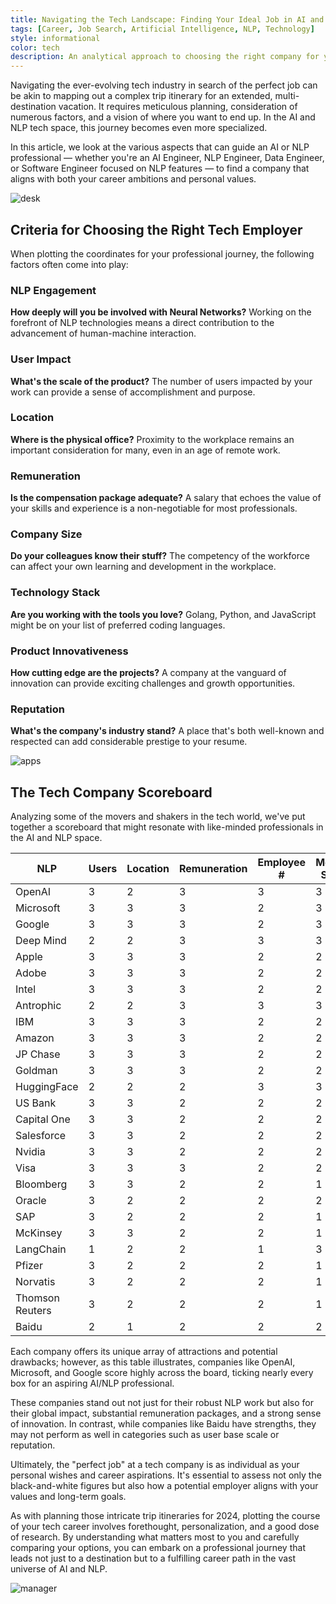 ```yaml
---
title: Navigating the Tech Landscape: Finding Your Ideal Job in AI and NLP
tags: [Career, Job Search, Artificial Intelligence, NLP, Technology]
style: informational
color: tech
description: An analytical approach to choosing the right company for your tech career.
---
```


Navigating the ever-evolving tech industry in search of the perfect job can be akin to mapping out a complex trip itinerary for an extended, multi-destination vacation. It requires meticulous planning, consideration of numerous factors, and a vision of where you want to end up. In the AI and NLP tech space, this journey becomes even more specialized. 

In this article, we look at the various aspects that can guide an AI or NLP professional — whether you're an AI Engineer, NLP Engineer, Data Engineer, or Software Engineer focused on NLP features — to find a company that aligns with both your career ambitions and personal values.

![desk](https://unsplash.com/photos/cup-of-coffee-near-macbook-pro-DJ7bWa-Gwks)

## Criteria for Choosing the Right Tech Employer

When plotting the coordinates for your professional journey, the following factors often come into play:

### NLP Engagement
**How deeply will you be involved with Neural Networks?** Working on the forefront of NLP technologies means a direct contribution to the advancement of human-machine interaction.

### User Impact
**What's the scale of the product?** The number of users impacted by your work can provide a sense of accomplishment and purpose.

### Location
**Where is the physical office?** Proximity to the workplace remains an important consideration for many, even in an age of remote work.

### Remuneration
**Is the compensation package adequate?** A salary that echoes the value of your skills and experience is a non-negotiable for most professionals.

### Company Size
**Do your colleagues know their stuff?** The competency of the workforce can affect your own learning and development in the workplace.

### Technology Stack
**Are you working with the tools you love?** Golang, Python, and JavaScript might be on your list of preferred coding languages.

### Product Innovativeness
**How cutting edge are the projects?** A company at the vanguard of innovation can provide exciting challenges and growth opportunities.

### Reputation
**What's the company's industry stand?** A place that's both well-known and respected can add considerable prestige to your resume.

![apps](https://unsplash.com/photos/space-gray-iphone-x-9e9PD9blAto)

## The Tech Company Scoreboard

Analyzing some of the movers and shakers in the tech world, we've put together a scoreboard that might resonate with like-minded professionals in the AI and NLP space.

| NLP             | Users | Location | Remuneration | Employee # | Modern Stack | Product Innovation | Reputation | Score |
| --------------- | ----- | -------- | ------------ | ---------- | ------------ | ------------------ | ---------- | ----- |
| OpenAI          | 3     | 2        | 3            | 3          | 3            | 3                  | 3          | 20    |
| Microsoft       | 3     | 3        | 3            | 2          | 3            | 3                  | 3          | 20    |
| Google          | 3     | 3        | 3            | 2          | 3            | 3                  | 3          | 20    |
| Deep Mind       | 2     | 2        | 3            | 3          | 3            | 3                  | 3          | 19    |
| Apple           | 3     | 3        | 3            | 2          | 2            | 3                  | 3          | 19    |
| Adobe           | 3     | 3        | 3            | 2          | 2            | 3                  | 3          | 19    |
| Intel           | 3     | 3        | 3            | 2          | 2            | 3                  | 3          | 19    |
| Antrophic       | 2     | 2        | 3            | 3          | 3            | 3                  | 2          | 18    |
| IBM             | 3     | 3        | 3            | 2          | 2            | 2                  | 3          | 18    |
| Amazon          | 3     | 3        | 3            | 2          | 2            | 2                  | 3          | 18    |
| JP Chase        | 3     | 3        | 3            | 2          | 2            | 2                  | 3          | 18    |
| Goldman         | 3     | 3        | 3            | 2          | 2            | 2                  | 3          | 18    |
| HuggingFace     | 2     | 2        | 2            | 3          | 3            | 3                  | 2          | 17    |
| US Bank         | 3     | 3        | 2            | 2          | 2            | 2                  | 3          | 17    |
| Capital One     | 3     | 3        | 2            | 2          | 2            | 2                  | 3          | 17    |
| Salesforce      | 3     | 3        | 2            | 2          | 2            | 2                  | 2          | 16    |
| Nvidia          | 3     | 3        | 2            | 2          | 2            | 2                  | 2          | 16    |
| Visa            | 3     | 3        | 3            | 2          | 2            | 1                  | 2          | 16    |
| Bloomberg       | 3     | 3        | 2            | 2          | 1            | 2                  | 2          | 15    |
| Oracle          | 3     | 2        | 2            | 2          | 2            | 2                  | 2          | 15    |
| SAP             | 3     | 2        | 2            | 2          | 1            | 2                  | 2          | 14    |
| McKinsey        | 3     | 3        | 2            | 2          | 1            | 2                  | 1          | 14    |
| LangChain       | 1     | 2        | 2            | 1          | 3            | 3                  | 1          | 13    |
| Pfizer          | 3     | 2        | 2            | 2          | 1            | 1                  | 2          | 13    |
| Norvatis        | 3     | 2        | 2            | 2          | 1            | 1                  | 2          | 13    |
| Thomson Reuters | 3     | 2        | 2            | 2          | 1            | 1                  | 2          | 13    |
| Baidu           | 2     | 1        | 2            | 2          | 2            | 2                  | 1          | 12    |

Each company offers its unique array of attractions and potential drawbacks; however, as this table illustrates, companies like OpenAI, Microsoft, and Google score highly across the board, ticking nearly every box for an aspiring AI/NLP professional.

These companies stand out not just for their robust NLP work but also for their global impact, substantial remuneration packages, and a strong sense of innovation. In contrast, while companies like Baidu have strengths, they may not perform as well in categories such as user base scale or reputation.

Ultimately, the "perfect job" at a tech company is as individual as your personal wishes and career aspirations. It's essential to assess not only the black-and-white figures but also how a potential employer aligns with your values and long-term goals.

As with planning those intricate trip itineraries for 2024, plotting the course of your tech career involves forethought, personalization, and a good dose of research. By understanding what matters most to you and carefully comparing your options, you can embark on a professional journey that leads not just to a destination but to a fulfilling career path in the vast universe of AI and NLP.

![manager](https://plus.unsplash.com/premium_photo-1661353269041-89cec053dbd5?q=80&w=1738&auto=format&fit=crop&ixlib=rb-4.0.3&ixid=M3wxMjA3fDB8MHxwaG90by1wYWdlfHx8fGVufDB8fHx8fA%3D%3D)